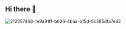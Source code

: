 ## Hi there 👋


![212257468-1e9a91f1-b626-4baa-b15d-5c385dfa7ed2](https://github.com/user-attachments/assets/eb250729-7982-4249-a481-91fb69675166)
